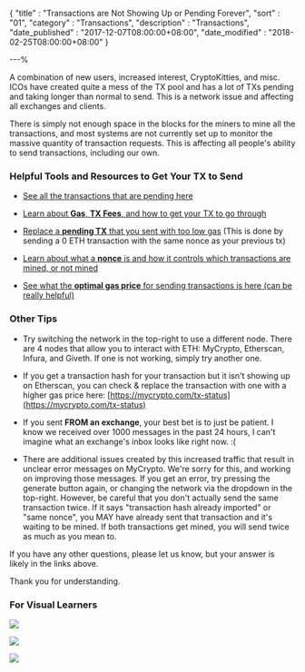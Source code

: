 {
"title"       : "Transactions are Not Showing Up or Pending Forever",
"sort"        : "01",
"category"    : "Transactions",
"description" : "Transactions",
"date_published" : "2017-12-07T08:00:00+08:00",
"date_modified"  : "2018-02-25T08:00:00+08:00"
}

---%


A combination of new users, increased interest, CryptoKitties, and misc. ICOs have created quite a mess of the TX pool and has a lot of TXs pending and taking longer than normal to send. This is a network issue and affecting all exchanges and clients.

There is simply not enough space in the blocks for the miners to mine all the transactions, and most systems are not currently set up to monitor the massive quantity of transaction requests. This is affecting all people's ability to send transactions, including our own.

### Helpful Tools and Resources to Get Your TX to Send

*  [See all the transactions that are pending here](https://etherscan.io/txsPending)

*  [Learn about **Gas**, **TX Fees**, and how to get your TX to go through](https://support.mycrypto.com/gas/what-is-gas-ethereum.html)

*  [Replace a **pending TX** that you sent with too low gas](https://support.mycrypto.com/transactions/check-status-of-ethereum-transaction.html) (This is done by sending a 0 ETH transaction with the same nonce as your previous tx)

*  [Learn about what a **nonce** is and how it controls which transactions are mined, or not mined](https://support.mycrypto.com/transactions/what-is-nonce.html)

*  [See what the **optimal gas price** for sending transactions is here (can be really helpful)](https://ethgasstation.info/)


### Other Tips

*  Try switching the network in the top-right to use a different node. There are 4 nodes that allow you to interact with ETH: MyCrypto, Etherscan, Infura, and Giveth. If one is not working, simply try another one.

*  If you get a transaction hash for your transaction but it isn't showing up on Etherscan, you can check & replace the transaction with one with a higher gas price here: [https://mycrypto.com/tx-status](https://mycrypto.com/tx-status)

*  If you sent **FROM an exchange**, your best bet is to just be patient. I know we received over 1000 messages in the past 24 hours, I can't imagine what an exchange's inbox looks like right now. :(

*  There are additional issues created by this increased traffic that result in unclear error messages on MyCrypto. We're sorry for this, and working on improving those messages. If you get an error, try pressing the generate button again, or changing the network via the dropdown in the top-right. However, be careful that you don't actually send the same transaction twice. If it says "transaction hash already imported" or "same nonce", you MAY have already sent that transaction and it's waiting to be mined. If both transactions get mined, you will send twice as much as you mean to.

If you have any other questions, please let us know, but your answer is likely in the links above.

Thank you for understanding.

### For Visual Learners

![](../images/transactions/txpool_01.jpg)

![](../images/transactions/txpool_02.jpg)

![](../images/tx_pool_infographic.png)
